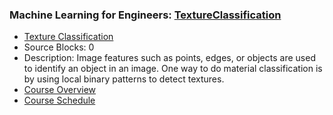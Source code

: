 ### Machine Learning for Engineers: [TextureClassification](https://www.apmonitor.com/pds/index.php/Main/TextureClassification)
- [Texture Classification](https://www.apmonitor.com/pds/index.php/Main/TextureClassification)
 - Source Blocks: 0
 - Description: Image features such as points, edges, or objects are used to identify an object in an image. One way to do material classification is by using local binary patterns to detect textures.
- [Course Overview](https://apmonitor.com/pds)
- [Course Schedule](https://apmonitor.com/pds/index.php/Main/CourseSchedule)

